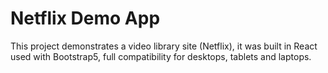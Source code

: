 # Netflix Demo App

This project demonstrates a video library site (Netflix), it was built in React used with Bootstrap5, full compatibility for desktops, tablets and laptops.


